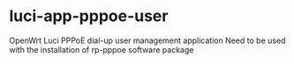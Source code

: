 # luci-app-pppoe-user

OpenWrt Luci PPPoE dial-up user management application
Need to be used with the installation of rp-pppoe software package
